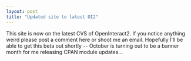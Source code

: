 ```yaml
---
layout: post
title: "Updated site to latest OI2"
---
```




<p>This site is now on the latest CVS of OpenInteract2. If you notice anything weird please post a comment here or shoot me an email. Hopefully I'll be able to get this beta out shortly -- October is turning out to be a banner month for me releasing CPAN module updates...</p>


